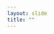```yaml
---
layout: slide
title: ""
---
```


<section data-background-image="assets/images/Slide19.png" data-background-size="70%" data-background-position="center"></section>
